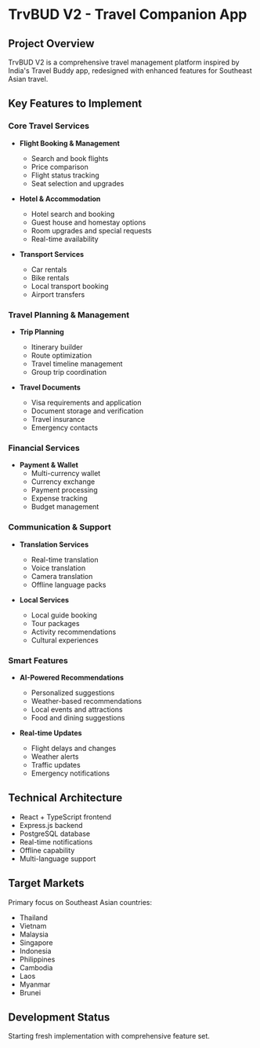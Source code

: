 # TrvBUD V2 - Travel Companion App

## Project Overview
TrvBUD V2 is a comprehensive travel management platform inspired by India's Travel Buddy app, redesigned with enhanced features for Southeast Asian travel.

## Key Features to Implement

### Core Travel Services
- **Flight Booking & Management**
  - Search and book flights
  - Price comparison
  - Flight status tracking
  - Seat selection and upgrades

- **Hotel & Accommodation**
  - Hotel search and booking
  - Guest house and homestay options
  - Room upgrades and special requests
  - Real-time availability

- **Transport Services**
  - Car rentals
  - Bike rentals
  - Local transport booking
  - Airport transfers

### Travel Planning & Management
- **Trip Planning**
  - Itinerary builder
  - Route optimization
  - Travel timeline management
  - Group trip coordination

- **Travel Documents**
  - Visa requirements and application
  - Document storage and verification
  - Travel insurance
  - Emergency contacts

### Financial Services
- **Payment & Wallet**
  - Multi-currency wallet
  - Currency exchange
  - Payment processing
  - Expense tracking
  - Budget management

### Communication & Support
- **Translation Services**
  - Real-time translation
  - Voice translation
  - Camera translation
  - Offline language packs

- **Local Services**
  - Local guide booking
  - Tour packages
  - Activity recommendations
  - Cultural experiences

### Smart Features
- **AI-Powered Recommendations**
  - Personalized suggestions
  - Weather-based recommendations
  - Local events and attractions
  - Food and dining suggestions

- **Real-time Updates**
  - Flight delays and changes
  - Weather alerts
  - Traffic updates
  - Emergency notifications

## Technical Architecture
- React + TypeScript frontend
- Express.js backend
- PostgreSQL database
- Real-time notifications
- Offline capability
- Multi-language support

## Target Markets
Primary focus on Southeast Asian countries:
- Thailand
- Vietnam
- Malaysia
- Singapore
- Indonesia
- Philippines
- Cambodia
- Laos
- Myanmar
- Brunei

## Development Status
Starting fresh implementation with comprehensive feature set.